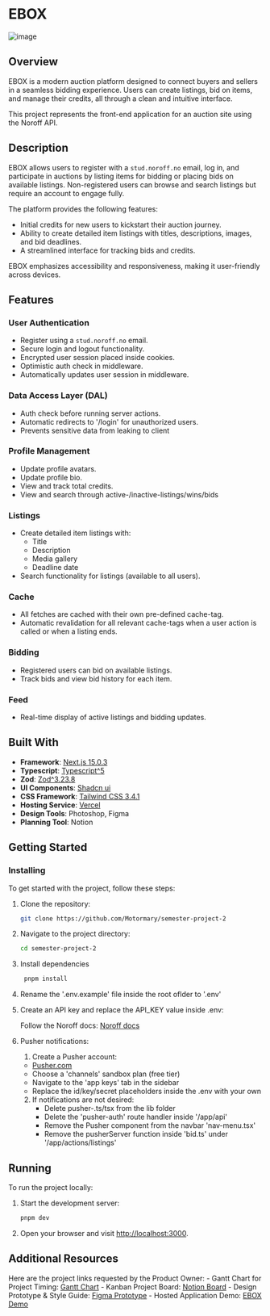 # EBOX
![image](https://github.com/user-attachments/assets/96338151-cd5a-4b68-a586-8a806b243d0f)

## Overview
EBOX is a modern auction platform designed to connect buyers and sellers in a seamless bidding experience. Users can create listings, bid on items, and manage their credits, all through a clean and intuitive interface.  

This project represents the front-end application for an auction site using the Noroff API.

## Description
EBOX allows users to register with a `stud.noroff.no` email, log in, and participate in auctions by listing items for bidding or placing bids on available listings. Non-registered users can browse and search listings but require an account to engage fully.  

The platform provides the following features:
- Initial credits for new users to kickstart their auction journey.
- Ability to create detailed item listings with titles, descriptions, images, and bid deadlines.
- A streamlined interface for tracking bids and credits.

EBOX emphasizes accessibility and responsiveness, making it user-friendly across devices.

## Features
### User Authentication
- Register using a `stud.noroff.no` email.
- Secure login and logout functionality.
- Encrypted user session placed inside cookies.
- Optimistic auth check in middleware.
- Automatically updates user session in middleware.

### Data Access Layer (DAL)
- Auth check before running server actions.
- Automatic redirects to '/login' for unauthorized users.
- Prevents sensitive data from leaking to client

### Profile Management
- Update profile avatars.
- Update profile bio.
- View and track total credits.
- View and search through active-/inactive-listings/wins/bids

### Listings
- Create detailed item listings with:
  - Title
  - Description
  - Media gallery
  - Deadline date
- Search functionality for listings (available to all users).

### Cache
- All fetches are cached with their own pre-defined cache-tag.
- Automatic revalidation for all relevant cache-tags when a user action is called or when a listing ends.

### Bidding
- Registered users can bid on available listings.
- Track bids and view bid history for each item.

### Feed
- Real-time display of active listings and bidding updates.

## Built With
- **Framework**: [Next.js 15.0.3](https://nextjs.org/)
- **Typescript**: [Typescript^5](https://www.typescriptlang.org/)
- **Zod**: [Zod^3.23.8](https://zod.dev/)
- **UI Components**: [Shadcn ui](https://ui.shadcn.com/)
- **CSS Framework**: [Tailwind CSS 3.4.1](https://tailwindcss.com/)
- **Hosting Service**: [Vercel](https://vercel.com/)
- **Design Tools**: Photoshop, Figma
- **Planning Tool**: Notion

## Getting Started
### Installing
To get started with the project, follow these steps:

1. Clone the repository:

   ```bash
   git clone https://github.com/Motormary/semester-project-2
   ```

2. Navigate to the project directory:

   ```bash
   cd semester-project-2
   ```

3. Install dependencies

   ```bash
    pnpm install
   ```

4. Rename the '.env.example' file inside the root oflder to '.env'

5. Create an API key and replace the API_KEY value inside .env:

    Follow the Noroff docs: [Noroff docs](https://docs.noroff.dev/docs/v2/auth/api-key)

6. Pusher notifications:
    1. Create a Pusher account:
    - [Pusher.com](https://pusher.com/)
    - Choose a 'channels' sandbox plan (free tier)
    - Navigate to the 'app keys' tab in the sidebar
    - Replace the id/key/secret placeholders inside the .env with your own

    2. If notifications are not desired:
       - Delete pusher-.ts/tsx from the lib folder
       - Delete the 'pusher-auth' route handler inside '/app/api'
       - Remove the Pusher component from the navbar 'nav-menu.tsx'
       - Remove the pusherServer function inside 'bid.ts' under '/app/actions/listings'

## Running
To run the project locally:
1. Start the development server:
    ```bash
    pnpm dev
    ```

2. Open your browser and visit [http://localhost:3000](http://localhost:3000).

## Additional Resources

Here are the project links requested by the Product Owner:
    - Gantt Chart for Project Timing: [Gantt Chart](https://spectacular-globe-df5.notion.site/13d43f36b82a8086ba25ea5d04d814d6?v=13d43f36b82a81bc8909000c5e2cc8cd)
    - Kanban Project Board: [Notion Board](https://spectacular-globe-df5.notion.site/13d43f36b82a8086ba25ea5d04d814d6?v=13d43f36b82a818daa3d000c9c2410f6)
    - Design Prototype & Style Guide: [Figma Prototype](https://www.figma.com/design/NttInHcuHz0lf4nvrCjjsk/Semester-Project-2?node-id=102-323&t=LIAxDqt7ecHS7LBP-1)
    - Hosted Application Demo: [EBOX Demo](https://semester-project-2-one.vercel.app/)
